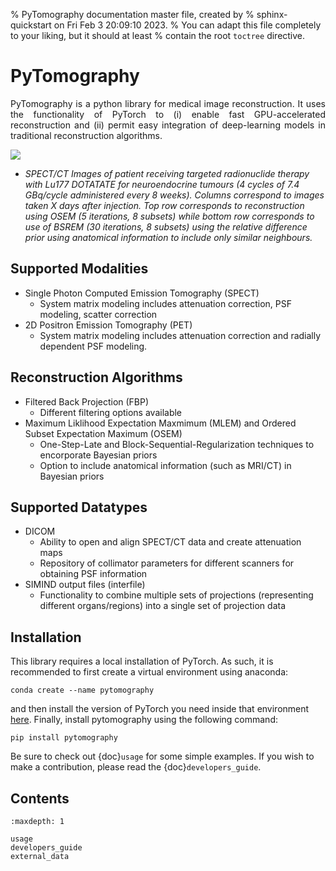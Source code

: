 % PyTomography documentation master file, created by
% sphinx-quickstart on Fri Feb  3 20:09:10 2023.
% You can adapt this file completely to your liking, but it should at least
% contain the root `toctree` directive.


# PyTomography

<p style='text-align: justify;'>
PyTomography is a python library for medical image reconstruction. It uses the functionality of PyTorch to (i) enable fast GPU-accelerated reconstruction and (ii) permit easy integration of deep-learning models in traditional reconstruction algorithms.

![](images/deepblue.png)
* *SPECT/CT Images of patient receiving targeted radionuclide therapy with Lu177 DOTATATE for neuroendocrine tumours (4 cycles of 7.4 GBq/cycle administered every 8 weeks). Columns correspond to images taken X days after injection. Top row corresponds to reconstruction using OSEM (5 iterations, 8 subsets) while bottom row corresponds to use of BSREM (30 iterations, 8 subsets) using the relative difference prior using anatomical information to include only similar neighbours.*

## Supported Modalities
* Single Photon Computed Emission Tomography (SPECT)
    - System matrix modeling includes attenuation correction, PSF modeling, scatter correction
* 2D Positron Emission Tomography (PET)
    - System matrix modeling includes attenuation correction and radially dependent PSF modeling.

## Reconstruction Algorithms
* Filtered Back Projection (FBP)
    - Different filtering options available
* Maximum Liklihood Expectation Maxmimum (MLEM) and Ordered Subset Expectation Maximum (OSEM)
    - One-Step-Late and Block-Sequential-Regularization techniques to encorporate Bayesian priors
    - Option to include anatomical information (such as MRI/CT) in Bayesian priors

## Supported Datatypes
* DICOM
    - Ability to open and align SPECT/CT data and create attenuation maps
    - Repository of collimator parameters for different scanners for obtaining PSF information
* SIMIND output files (interfile)
    - Functionality to combine multiple sets of projections (representing different organs/regions) into a single set of projection data

## Installation

This library requires a local installation of PyTorch. As such, it is recommended to first create a virtual environment using anaconda:

```
conda create --name pytomography
```

and then install the version of PyTorch you need inside that environment [here](https://pytorch.org/get-started/locally/). Finally, install pytomography using the following command:

```
pip install pytomography
```

Be sure to check out  {doc}`usage` for some simple examples. If you wish to make a contribution, please read the {doc}`developers_guide`.

## Contents

```{toctree}
:maxdepth: 1

usage
developers_guide
external_data
```

